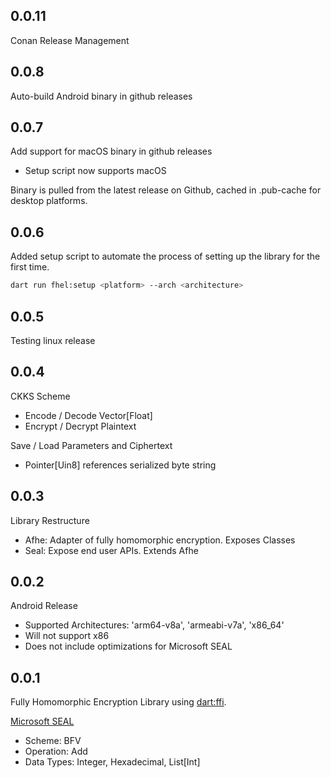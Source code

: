 ## 0.0.11

Conan Release Management

## 0.0.8

Auto-build Android binary in github releases

## 0.0.7

Add support for macOS binary in github releases
* Setup script now supports macOS

Binary is pulled from the latest release on Github, cached in .pub-cache for desktop platforms.

## 0.0.6

Added setup script to automate the process of setting up the library for the first time.

```bash
dart run fhel:setup <platform> --arch <architecture>
```

## 0.0.5

Testing linux release

## 0.0.4

CKKS Scheme
* Encode / Decode Vector[Float]
* Encrypt / Decrypt Plaintext

Save / Load Parameters and Ciphertext
* Pointer[Uin8] references serialized byte string

## 0.0.3

Library Restructure
* Afhe: Adapter of fully homomorphic encryption. Exposes Classes
* Seal: Expose end user APIs. Extends Afhe

## 0.0.2

Android Release
* Supported Architectures: 'arm64-v8a', 'armeabi-v7a', 'x86_64'
* Will not support x86
* Does not include optimizations for Microsoft SEAL

## 0.0.1

Fully Homomorphic Encryption Library using [dart:ffi](https://dart.dev/interop/c-interop).

[Microsoft SEAL](https://github.com/microsoft/SEAL)
* Scheme: BFV
* Operation: Add
* Data Types: Integer, Hexadecimal, List[Int]
